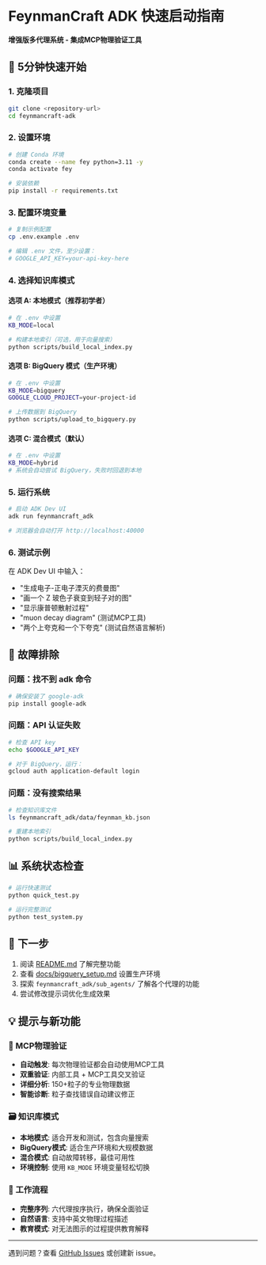 # FeynmanCraft ADK 快速启动指南

**增强版多代理系统 - 集成MCP物理验证工具**

## 🚀 5分钟快速开始

### 1. 克隆项目
```bash
git clone <repository-url>
cd feynmancraft-adk
```

### 2. 设置环境
```bash
# 创建 Conda 环境
conda create --name fey python=3.11 -y
conda activate fey

# 安装依赖
pip install -r requirements.txt
```

### 3. 配置环境变量
```bash
# 复制示例配置
cp .env.example .env

# 编辑 .env 文件，至少设置：
# GOOGLE_API_KEY=your-api-key-here
```

### 4. 选择知识库模式

#### 选项 A: 本地模式（推荐初学者）
```bash
# 在 .env 中设置
KB_MODE=local

# 构建本地索引（可选，用于向量搜索）
python scripts/build_local_index.py
```

#### 选项 B: BigQuery 模式（生产环境）
```bash
# 在 .env 中设置
KB_MODE=bigquery
GOOGLE_CLOUD_PROJECT=your-project-id

# 上传数据到 BigQuery
python scripts/upload_to_bigquery.py
```

#### 选项 C: 混合模式（默认）
```bash
# 在 .env 中设置
KB_MODE=hybrid
# 系统会自动尝试 BigQuery，失败时回退到本地
```

### 5. 运行系统
```bash
# 启动 ADK Dev UI
adk run feynmancraft_adk

# 浏览器会自动打开 http://localhost:40000
```

### 6. 测试示例

在 ADK Dev UI 中输入：
- "生成电子-正电子湮灭的费曼图"
- "画一个 Z 玻色子衰变到轻子对的图"
- "显示康普顿散射过程"
- "muon decay diagram" (测试MCP工具)
- "两个上夸克和一个下夸克" (测试自然语言解析)

## 🔧 故障排除

### 问题：找不到 adk 命令
```bash
# 确保安装了 google-adk
pip install google-adk
```

### 问题：API 认证失败
```bash
# 检查 API key
echo $GOOGLE_API_KEY

# 对于 BigQuery，运行：
gcloud auth application-default login
```

### 问题：没有搜索结果
```bash
# 检查知识库文件
ls feynmancraft_adk/data/feynman_kb.json

# 重建本地索引
python scripts/build_local_index.py
```

## 📊 系统状态检查
```bash
# 运行快速测试
python quick_test.py

# 运行完整测试
python test_system.py
```

## 🎯 下一步

1. 阅读 [README.md](README.md) 了解完整功能
2. 查看 [docs/bigquery_setup.md](docs/bigquery_setup.md) 设置生产环境
3. 探索 `feynmancraft_adk/sub_agents/` 了解各个代理的功能
4. 尝试修改提示词优化生成效果

## 💡 提示与新功能

### 🔬 MCP物理验证
- **自动触发**: 每次物理验证都会自动使用MCP工具
- **双重验证**: 内部工具 + MCP工具交叉验证
- **详细分析**: 150+粒子的专业物理数据
- **智能诊断**: 粒子查找错误自动建议修正

### 🗃️ 知识库模式
- **本地模式**: 适合开发和测试，包含向量搜索
- **BigQuery模式**: 适合生产环境和大规模数据
- **混合模式**: 自动故障转移，最佳可用性
- **环境控制**: 使用 `KB_MODE` 环境变量轻松切换

### 🤖 工作流程
- **完整序列**: 六代理按序执行，确保全面验证
- **自然语言**: 支持中英文物理过程描述
- **教育模式**: 对无法图示的过程提供教育解释

---

遇到问题？查看 [GitHub Issues](https://github.com/your-username/feynmancraft-adk/issues) 或创建新 issue。